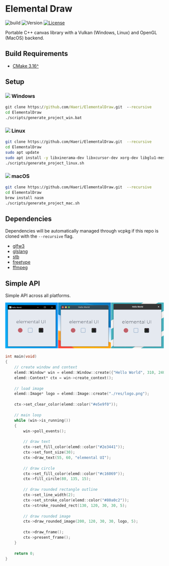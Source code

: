 # Elemental Draw

![build](https://github.com/Haeri/ElementalDraw/workflows/C++%20Builder/badge.svg)
![Version](https://img.shields.io/badge/dynamic/json?url=https://raw.githubusercontent.com/Haeri/ElementalDraw/master/vcpkg.json&label=version&query=$['version-string']&color=blue)
[![License](https://img.shields.io/github/license/Haeri/ElementalDraw.svg)](https://github.com/Haeri/ElementalDraw/blob/master/LICENSE)

Portable C++ canvas library with a Vulkan (Windows, Linux) and OpenGL (MacOS) backend.


## Build Requirements
- [CMake 3.16^](https://cmake.org/download/) 

## Setup

### <img height="14" src="https://cdn-icons-png.flaticon.com/512/220/220215.png"> Windows

```cmd
git clone https://github.com/Haeri/ElementalDraw.git  --recursive
cd ElementalDraw
./scripts/generate_project_win.bat
```
### <img height="18" src="https://cdn-icons-png.flaticon.com/512/226/226772.png"> Linux

```bash
git clone https://github.com/Haeri/ElementalDraw.git  --recursive
cd ElementalDraw
sudo apt update
sudo apt install -y libxinerama-dev libxcursor-dev xorg-dev libglu1-mesa-dev cmake curl unzip tar nasm
./scripts/generate_project_linux.sh
```

### <img height="18" src="https://cdn-icons-png.flaticon.com/512/179/179309.png"> macOS

```bash
git clone https://github.com/Haeri/ElementalDraw.git  --recursive
cd ElementalDraw
brew install nasm
./scripts/generate_project_mac.sh
```

## Dependencies
Dependencies will be automatically managed through vcpkg if this repo is cloned with the `--recursive` flag.
- [glfw3](https://www.glfw.org/)
- [glslang](https://github.com/KhronosGroup/glslang)
- [stb](https://github.com/nothings/stb)
- [freetype](https://www.freetype.org)
- [ffmpeg](https://www.ffmpeg.org)


## Simple API
Simple API across all platforms.

![preview](./docs/preview.png)

```cpp
int main(void)
{  
    // create window and context
    elemd::Window* win = elemd::Window::create({"Hello World", 310, 240});
    elemd::Context* ctx = win->create_context();

    // load image
    elemd::Image* logo = elemd::Image::create("./res/logo.png");

    ctx->set_clear_color(elemd::color("#e5e9f0"));

    // main loop
    while (win->is_running())
    {
        win->poll_events();

        // draw text
        ctx->set_fill_color(elemd::color("#2e3441"));
        ctx->set_font_size(30);
        ctx->draw_text(55, 60, "elemental UI");        
        
        // draw circle
        ctx->set_fill_color(elemd::color("#c16069"));
        ctx->fill_circle(80, 135, 15);

        // draw rounded rectangle outline
        ctx->set_line_width(2);
        ctx->set_stroke_color(elemd::color("#80a0c2"));
        ctx->stroke_rounded_rect(130, 120, 30, 30, 5);

        // draw rounded image
        ctx->draw_rounded_image(200, 120, 30, 30, logo, 5);

        ctx->draw_frame();
        ctx->present_frame();
    }
    
    return 0;
}
```